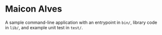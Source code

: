 # Maicon Alves
A sample command-line application with an entrypoint in `bin/`, library code
in `lib/`, and example unit test in `test/`.
